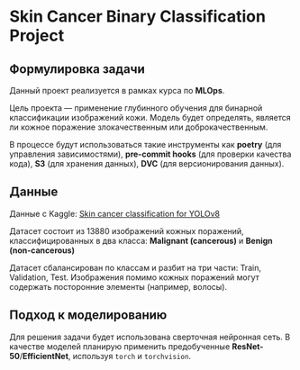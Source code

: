 # Skin Cancer Binary Classification Project

## Формулировка задачи    

Данный проект реализуется в рамках курса по **MLOps**. 

Цель проекта — применение глубинного обучения для бинарной классификации изображений кожи. Модель будет определять, является ли кожное поражение злокачественным или доброкачественным.

В процессе будут использоваться такие инструменты как
**poetry** (для управления зависимостями),  **pre-commit hooks** (для проверки качества кода), **S3** (для хранения данных), **DVC** (для версионирования данных).

## Данные  
Данные c Kaggle:  [Skin cancer classification for YOLOv8](https://www.kaggle.com/datasets/cubeai/skin-cancer-classification-for-yolov8)  

Датасет состоит из 13880 изображений кожных поражений, классифицированных в два класса:  **Malignant (cancerous)** и **Benign (non-cancerous)**  

Датасет сбалансирован по классам и разбит на три части: Train, Validation, Test. 
Изображения помимо кожных поражений могут содержать посторонние элементы (например, волосы). 

## Подход к моделированию

Для решения задачи будет использована сверточная нейронная сеть. В качестве моделей планирую применить предобученные **ResNet-50**/**EfficientNet**, используя `torch` и `torchvision`.
